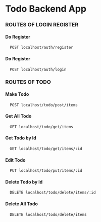 # Todo Backend App

### ROUTES OF LOGIN REGISTER

#### Do Register

```http
  POST localhost/auth/register
```

#### Do Register

```http
  POST localhost/auth/login
```

### ROUTES OF TODO

#### Make Todo

```http
  POST localhost/todo/post/items
```

#### Get All Todo

```http
  GET localhost/todo/get/items
```

#### Get Todo by Id

```http
  GET localhost/todo/get/items/:id
```

#### Edit Todo

```http
  PUT localhost/todo/put/items/:id
```

#### Delete Todo by Id

```http
  DELETE localhost/todo/delete/items/:id
```

#### Delete All Todo

```http
  DELETE localhost/todo/delete/items
```
